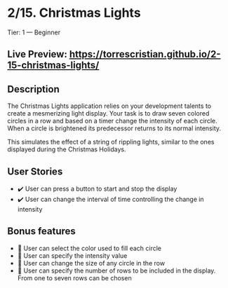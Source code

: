 # 2/15. Christmas Lights

Tier: 1 — Beginner

## Live Preview: https://torrescristian.github.io/2-15-christmas-lights/

## Description

The Christmas Lights application relies on your development talents to create a mesmerizing light display. Your task is to draw seven colored circles in a row and based on a timer change the intensity of each circle. When a circle is brightened its predecessor returns to its normal intensity.

This simulates the effect of a string of rippling lights, similar to the ones displayed during the Christmas Holidays.

## User Stories

- ✔️ User can press a button to start and stop the display
- ✔️ User can change the interval of time controlling the change in intensity

## Bonus features

- 🚧 User can select the color used to fill each circle
- 🚧 User can specify the intensity value
- 🚧 User can change the size of any circle in the row
- 🚧 User can specify the number of rows to be included in the display. From one to seven rows can be chosen
